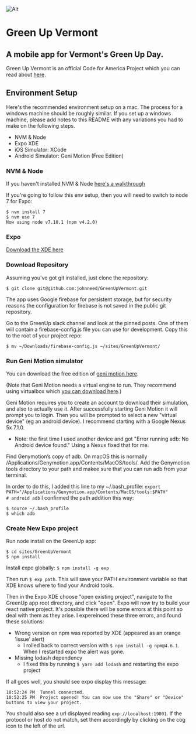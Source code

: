 
![Alt](/assets/images/app.png "Green Up Vermont Logo")
# Green Up Vermont
## A mobile app for Vermont's Green Up Day.
Green Up Vermont is an official Code for America Project which you can read about [here](http://codeforbtv.org/projects/greenup-app).

## Environment Setup
Here's the recommended environment setup on a mac.  The process for a windows machine should be roughly similar.  If you set up a windows machine, please add notes to this README with any variations you had to make on the following steps.

* NVM & Node
* Expo XDE
* iOS Simulator: XCode
* Android Simulator: Geni Motion (Free Edition)

### NVM & Node
If you haven't installed NVM & Node [here's a walkthrough](https://www.taniarascia.com/how-to-install-and-use-node-js-and-npm-mac-and-windows/)

If you're going to follow this env setup, then you will need to switch to node 7 for Expo:
```
$ nvm install 7
$ nvm use 7
Now using node v7.10.1 (npm v4.2.0)
```

### Expo
[Download the XDE here](https://expo.io/tools#xde)

### Download Repository
Assuming you've got git installed, just clone the repository:
```
$ git clone git@github.com:johnneed/GreenUpVermont.git
```

The app uses Google firebase for persistent storage, but for security reasons the configuration for firebase is not saved in the public git repository.

Go to the GreenUp slack channel and look at the pinned posts.  One of them will contain a firebase-config.js file you can use for development.  Copy this to the root of your project repo:
```
$ mv ~/Downloads/firebase-config.js ~/sites/GreenUpVermont/
```

### Run Geni Motion simulator
You can download the free edition of [geni motion here](https://www.genymotion.com/download/).

(Note that Geni Motion needs a virtual engine to run.  They recommend using virtualbox which [you can download here](https://www.virtualbox.org/wiki/Downloads).)

Geni Motion requires you to create an account to download their simulation, and also to actually use it.  After successfully starting Geni Motion it will prompt you to login.  Then you will be prompted to select a new "virtual device" (eg an android device).  I recommend starting with a Google Nexus 5x 7.1.0.
- Note: the first time I used another device and got "Error running adb: No Android device found." Using a Nexux fixed that for me.

Find Genymotion’s copy of adb. On macOS this is normally /Applications/Genymotion.app/Contents/MacOS/tools/. Add the Genymotion tools directory to your path and makee sure that you can run adb from your terminal.

In order to do this, I added this line to my ~/.bash_profile:
`export PATH="/Applications/Genymotion.app/Contents/MacOS/tools:$PATH"         # android adb`
I confirmed the path addition this way:
```
$ source ~/.bash_profile
$ which adb
```

### Create New Expo project

Run node install on the GreenUp app:
```
$ cd sites/GreenUpVermont
$ npm install
```

Install expo globally:
`$ npm install -g exp`

Then run `$ exp path`. This will save your PATH environment variable so that XDE knows where to find your Android tools.

Then in the Expo XDE choose "open existing project", navigate to the GreenUp app root directory, and click "open".  Expo will now try to build your react native project. It's possible there will be some errors at this point so deal with them as they arise.  I expereinced these three errors, and found these solutions:
- Wrong version on npm was reported by XDE (appeared as an orange 'issue' alert)
  - I rolled back to correct version with `$ npm install -g npm@4.6.1`.  When I restarted expo the alert was gone.
- Missing lodash dependency
  - I fixed this by running `$ yarn add lodash` and restarting the expo project

If all goes well, you should see expo display this message:
```
10:52:24 PM  Tunnel connected.
10:52:25 PM  Project opened! You can now use the "Share" or "Device" buttons to view your project.
```
You should also see a url displayed reading `exp://localhost:19001`.  If the protocol or host do not match, set them accordingly by clicking on the cog icon to the left of the url.
